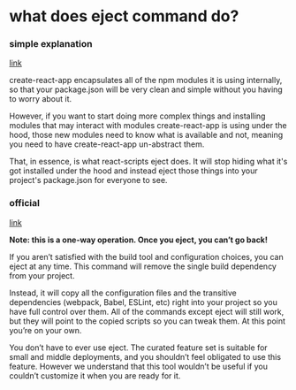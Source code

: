 # what does eject command do?
### simple explanation
<a href = "https://stackoverflow.com/questions/48308936/what-does-this-react-scripts-eject-command-do">link</a>

create-react-app encapsulates all of the npm modules it is using internally, so that your package.json will be very clean and simple without you having to worry about it.

However, if you want to start doing more complex things and installing modules that may interact with modules create-react-app is using under the hood, those new modules need to know what is available and not, meaning you need to have create-react-app un-abstract them.

That, in essence, is what react-scripts eject does. It will stop hiding what it's got installed under the hood and instead eject those things into your project's package.json for everyone to see.

### official

<a href = "https://github.com/facebook/create-react-app/blob/master/packages/cra-template/template/README.md#npm-run-eject"> link </a>

<b>Note: this is a one-way operation. Once you eject, you can’t go back! </b>

If you aren’t satisfied with the build tool and configuration choices, you can eject at any time. This command will remove the single build dependency from your project.

Instead, it will copy all the configuration files and the transitive dependencies (webpack, Babel, ESLint, etc) right into your project so you have full control over them. All of the commands except eject will still work, but they will point to the copied scripts so you can tweak them. At this point you’re on your own.

You don’t have to ever use eject. The curated feature set is suitable for small and middle deployments, and you shouldn’t feel obligated to use this feature. However we understand that this tool wouldn’t be useful if you couldn’t customize it when you are ready for it.


